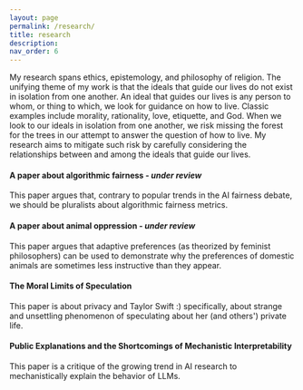 ```yaml
---
layout: page
permalink: /research/
title: research
description: 
nav_order: 6
---
```

My research spans ethics, epistemology, and philosophy of religion. The unifying theme of my work is that the ideals that guide our lives do not exist in isolation from one another. An ideal that guides our lives is any person to whom, or thing to which, we look for guidance on how to live. Classic examples include morality, rationality, love, etiquette, and God. When we look to our ideals in isolation from one another, we risk missing the forest for the trees in our attempt to answer the question of how to live. My research aims to mitigate such risk by carefully considering the relationships between and among the ideals that guide our lives. 

#### A paper about algorithmic fairness - *under review* 

This paper argues that, contrary to popular trends in the AI fairness debate, we should be pluralists about algorithmic fairness metrics.

#### A paper about animal oppression - *under review*	

This paper argues that adaptive preferences (as theorized by feminist philosophers) can be used to demonstrate why the preferences of domestic animals are sometimes less instructive than they appear.

#### The Moral Limits of Speculation

This paper is about privacy and Taylor Swift :) specifically, about strange and unsettling phenomenon of speculating about her (and others') private life.

#### Public Explanations and the Shortcomings of Mechanistic Interpretability

This paper is a critique of the growing trend in AI research to mechanistically explain the behavior of LLMs.